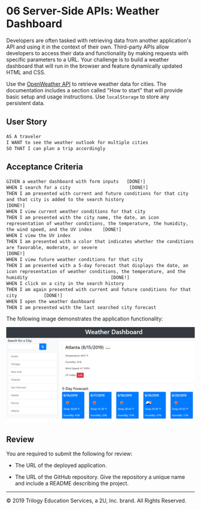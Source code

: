# 06 Server-Side APIs: Weather Dashboard

Developers are often tasked with retrieving data from another application's API and using it in the context of their own. Third-party APIs allow developers to access their data and functionality by making requests with specific parameters to a URL. Your challenge is to build a weather dashboard that will run in the browser and feature dynamically updated HTML and CSS.

Use the [OpenWeather API](https://openweathermap.org/api) to retrieve weather data for cities. The documentation includes a section called "How to start" that will provide basic setup and usage instructions. Use `localStorage` to store any persistent data.

## User Story

```
AS A traveler
I WANT to see the weather outlook for multiple cities
SO THAT I can plan a trip accordingly
```

## Acceptance Criteria

```
GIVEN a weather dashboard with form inputs   [DONE!]
WHEN I search for a city                      [DONE!]
THEN I am presented with current and future conditions for that city and that city is added to the search history                               [DONE!]
WHEN I view current weather conditions for that city   
THEN I am presented with the city name, the date, an icon representation of weather conditions, the temperature, the humidity, the wind speed, and the UV index    [DONE!]
WHEN I view the UV index
THEN I am presented with a color that indicates whether the conditions are favorable, moderate, or severe                                                               [DONE!]
WHEN I view future weather conditions for that city
THEN I am presented with a 5-day forecast that displays the date, an icon representation of weather conditions, the temperature, and the humidity                               [DONE!]
WHEN I click on a city in the search history                                
THEN I am again presented with current and future conditions for that city          [DONE!]
WHEN I open the weather dashboard
THEN I am presented with the last searched city forecast
```

The following image demonstrates the application functionality:

![weather dashboard demo](./Assets/06-server-side-apis-homework-demo.png)

## Review

You are required to submit the following for review:

* The URL of the deployed application.

* The URL of the GitHub repository. Give the repository a unique name and include a README describing the project.

- - -
© 2019 Trilogy Education Services, a 2U, Inc. brand. All Rights Reserved.
